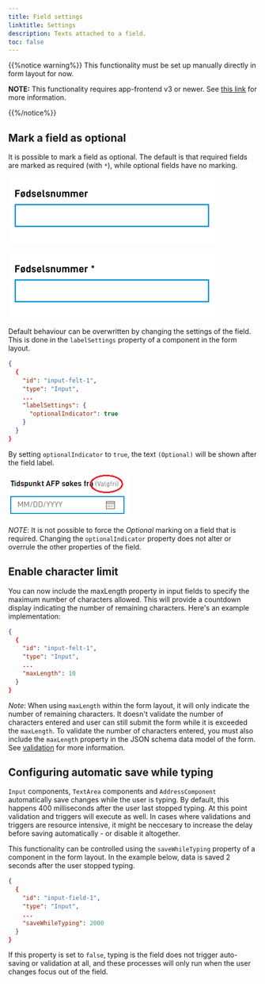 ```yaml
---
title: Field settings
linktitle: Settings
description: Texts attached to a field.
toc: false
---
```


{{%notice warning%}}
This functionality must be set up manually directly in form layout for now.

**NOTE:** This functionality requires app-frontend v3 or newer. See [this link](/community/changelog/app-frontend/v3/breaking-changes/)
for more information.

{{%/notice%}}

## Mark a field as optional

It is possible to mark a field as optional. The default is that required fields are marked as required (with `*`), while
optional fields have no marking.

![Optional default](optional-default.png "Default optional field (no marking).")

![Required default](required.png "Default required field (marked with *).")

Default behaviour can be overwritten by changing the settings of the field. This is done in the
`labelSettings` property of a component in the form layout.

```json
{
  {
    "id": "input-felt-1",
    "type": "Input",
    ...
    "labelSettings": {
      "optionalIndicator": true
    }
  }
}
```

By setting `optionalIndicator` to `true`, the text `(Optional)` will be shown after the field label.

![Optional with marking](optional.png "Optional field with marking.")

_NOTE_: It is not possible to force the _Optional_ marking on a field that is required. Changing the
`optionalIndicator` property does not alter or overrule the other properties of the field.

## Enable character limit

You can now include the maxLength property in input fields to specify the maximum number of characters allowed. This will provide a countdown display indicating the number of remaining characters. Here's an example implementation:

```json
{
  {
    "id": "input-felt-1",
    "type": "Input",
    ...
    "maxLength": 10
  }
}
```
_Note_: When using `maxLength` within the form layout, it will only indicate the number of remaining characters. It doesn't validate the number of characters entered and user can still submit the form while it is exceeded the `maxLength`. 
To validate the number of characters entered, you must also include the `maxLength` property in the JSON schema data model of the form. See [validation](/app/development/logic/validation/) for more information.

## Configuring automatic save while typing

`Input` components, `TextArea` components and `AddressComponent` automatically save changes while the user
is typing. By default, this happens 400 milliseconds after the user last stopped typing. At this point
validation and triggers will execute as well. In cases where validations and triggers are resource intensive, it
might be neccesary to increase the delay before saving automatically - or disable it altogether.

This functionality can be controlled using the `saveWhileTyping` property of a component in the form layout. In the
example below, data is saved 2 seconds after the user stopped typing.

```json {hl_lines=[6]}
{
  {
    "id": "input-field-1",
    "type": "Input",
    ...
    "saveWhileTyping": 2000
  }
}
```

If this property is set to `false`, typing is the field does not trigger auto-saving or validation at all,
and these processes will only run when the user changes focus out of the field.
